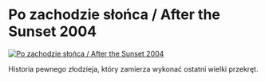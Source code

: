 Po zachodzie słońca / After the Sunset 2004 
=============
[![Po zachodzie słońca / After the Sunset 2004 ](http://vidos.pl/images/player.gif)](http://vidos.pl/po-zachodzie-slonca-after-the-sunset-2004)

 Historia pewnego złodzieja, który zamierza wykonać ostatni wielki przekręt.
